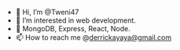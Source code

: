 - 👋 Hi, I’m @Tweni47
- 👀 I’m interested in web development. 
- 🌱 MongoDB, Express, React, Node.
- 📫 How to reach me @derrickayaya@gmail.com 

<!---
Tweni47/Tweni47 is a ✨ special ✨ repository because its `README.md` (this file) appears on your GitHub profile.
You can click the Preview link to take a look at your changes.
--->
